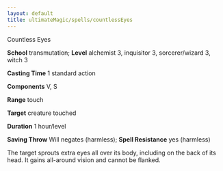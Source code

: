 ```yaml
---
layout: default
title: ultimateMagic/spells/countlessEyes
---
```

Countless Eyes

**School** transmutation; **Level** alchemist 3, inquisitor 3, sorcerer/wizard 3, witch 3

**Casting Time** 1 standard action

**Components** V, S

**Range** touch

**Target** creature touched

**Duration** 1 hour/level

**Saving Throw** Will negates (harmless); **Spell Resistance** yes (harmless)

The target sprouts extra eyes all over its body, including on the back of its head. It gains all-around vision and cannot be flanked.

